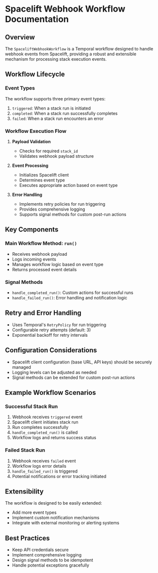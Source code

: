 # Spacelift Webhook Workflow Documentation

## Overview
The `SpaceliftWebhookWorkflow` is a Temporal workflow designed to handle webhook events from Spacelift, providing a robust and extensible mechanism for processing stack execution events.

## Workflow Lifecycle

### Event Types
The workflow supports three primary event types:
1. `triggered`: When a stack run is initiated
2. `completed`: When a stack run successfully completes
3. `failed`: When a stack run encounters an error

### Workflow Execution Flow
1. **Payload Validation**
   - Checks for required `stack_id`
   - Validates webhook payload structure

2. **Event Processing**
   - Initializes Spacelift client
   - Determines event type
   - Executes appropriate action based on event type

3. **Error Handling**
   - Implements retry policies for run triggering
   - Provides comprehensive logging
   - Supports signal methods for custom post-run actions

## Key Components

### Main Workflow Method: `run()`
- Receives webhook payload
- Logs incoming events
- Manages workflow logic based on event type
- Returns processed event details

### Signal Methods
- `handle_completed_run()`: Custom actions for successful runs
- `handle_failed_run()`: Error handling and notification logic

## Retry and Error Handling
- Uses Temporal's `RetryPolicy` for run triggering
- Configurable retry attempts (default: 3)
- Exponential backoff for retry intervals

## Configuration Considerations
- Spacelift client configuration (base URL, API keys) should be securely managed
- Logging levels can be adjusted as needed
- Signal methods can be extended for custom post-run actions

## Example Workflow Scenarios

### Successful Stack Run
1. Webhook receives `triggered` event
2. Spacelift client initiates stack run
3. Run completes successfully
4. `handle_completed_run()` is called
5. Workflow logs and returns success status

### Failed Stack Run
1. Webhook receives `failed` event
2. Workflow logs error details
3. `handle_failed_run()` is triggered
4. Potential notifications or error tracking initiated

## Extensibility
The workflow is designed to be easily extended:
- Add more event types
- Implement custom notification mechanisms
- Integrate with external monitoring or alerting systems

## Best Practices
- Keep API credentials secure
- Implement comprehensive logging
- Design signal methods to be idempotent
- Handle potential exceptions gracefully